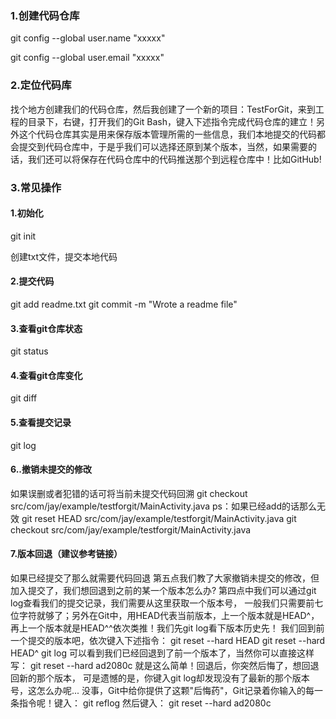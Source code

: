 ### 1.创建代码仓库
git config --global user.name "xxxxx"

git config --global user.email "xxxxx"

### 2.定位代码库

找个地方创建我们的代码仓库，然后我创建了一个新的项目：TestForGit，来到工程的目录下，右键，打开我们的Git Bash，键入下述指令完成代码仓库的建立！另外这个代码仓库其实是用来保存版本管理所需的一些信息，我们本地提交的代码都会提交到代码仓库中，于是乎我们可以选择还原到某个版本，当然，如果需要的话，我们还可以将保存在代码仓库中的代码推送那个到远程仓库中！比如GitHub!

### 3.常见操作

#### 1.初始化

git init

创建txt文件，提交本地代码

####  2.提交代码
git add readme.txt
git commit -m "Wrote a readme file"

#### 3.查看git仓库状态
git status
#### 4.查看git仓库变化
git diff
#### 5.查看提交记录
git log

#### 6..撤销未提交的修改
如果误删或者犯错的话可将当前未提交代码回溯
git checkout src/com/jay/example/testforgit/MainActivity.java
ps：如果已经add的话那么无效
git reset HEAD src/com/jay/example/testforgit/MainActivity.java
git checkout src/com/jay/example/testforgit/MainActivity.java
#### 7.版本回退（建议参考链接）
如果已经提交了那么就需要代码回退
第五点我们教了大家撤销未提交的修改，但加入提交了，我们想回退到之前的某一个版本怎么办? 第四点中我们可以通过git log查看我们的提交记录，我们需要从这里获取一个版本号， 一般我们只需要前七位字符就够了；另外在Git中，用HEAD代表当前版本，上一个版本就是HEAD^， 再上一个版本就是HEAD^^依次类推！我们先git log看下版本历史先！
我们回到前一个提交的版本吧，依次键入下述指令：
git reset --hard HEAD
git reset --hard HEAD^
git log
可以看到我们已经回退到了前一个版本了，当然你可以直接这样写：
git reset --hard ad2080c
就是这么简单！回退后，你突然后悔了，想回退回新的那个版本， 可是遗憾的是，你键入git log却发现没有了最新的那个版本号，这怎么办呢... 没事，Git中给你提供了这颗"后悔药"，Git记录着你输入的每一条指令呢！键入：
git reflog
然后键入：
git reset --hard ad2080c